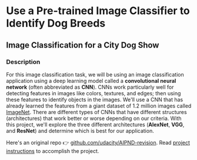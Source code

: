 # Use a Pre-trained Image Classifier to Identify Dog Breeds

## Image Classification for a City Dog Show

### Description
For this image classification task, we will be using an image classification application using a deep learning model called a **convolutional neural network** (often abbreviated as **CNN**). CNNs work particularly well for detecting features in images like colors, textures, and edges; then using these features to identify objects in the images. We'll use a CNN that has already learned the features from a giant dataset of 1.2 million images called [ImageNet](https://image-net.org/). There are different types of CNNs that have different structures (architectures) that work better or worse depending on our criteria. With this project, we'll explore the three different architectures (**AlexNet**, **VGG**, and **ResNet**) and determine which is best for our application.

Here's an original repo 👉 [github.com/udacity/AIPND-revision](https://github.com/udacity/AIPND-revision). Read [project instructions](https://github.com/Jonikulov/ai-programming-python/blob/main/project-1-use-pre-trained-image-classifier/project_instructions.md) to accomplish the project.
